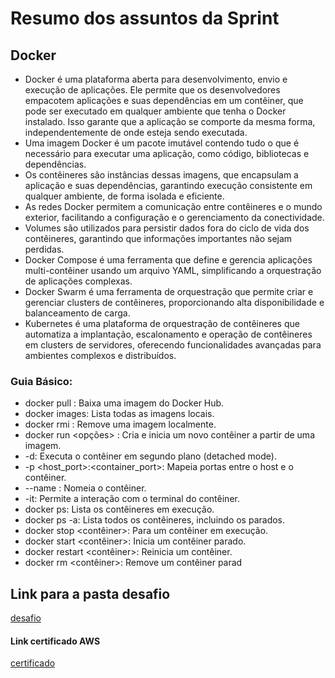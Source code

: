 # Resumo dos assuntos da Sprint
## Docker
* Docker é uma plataforma aberta para desenvolvimento, envio e execução de aplicações. Ele permite que os desenvolvedores empacotem aplicações e suas dependências em um contêiner, que pode ser executado em qualquer ambiente que tenha o Docker instalado. Isso garante que a aplicação se comporte da mesma forma, independentemente de onde esteja sendo executada.
* Uma imagem Docker é um pacote imutável contendo tudo o que é necessário para executar uma aplicação, como código, bibliotecas e dependências. 
* Os contêineres são instâncias dessas imagens, que encapsulam a aplicação e suas dependências, garantindo execução consistente em qualquer ambiente, de forma isolada e eficiente.
* As redes Docker permitem a comunicação entre contêineres e o mundo exterior, facilitando a configuração e o gerenciamento da conectividade.
* Volumes são utilizados para persistir dados fora do ciclo de vida dos contêineres, garantindo que informações importantes não sejam perdidas.
* Docker Compose é uma ferramenta que define e gerencia aplicações multi-contêiner usando um arquivo YAML, simplificando a orquestração de aplicações complexas.
* Docker Swarm é uma ferramenta de orquestração que permite criar e gerenciar clusters de contêineres, proporcionando alta disponibilidade e balanceamento de carga.
* Kubernetes é uma plataforma de orquestração de contêineres que automatiza a implantação, escalonamento e operação de contêineres em clusters de servidores, oferecendo funcionalidades avançadas para ambientes complexos e distribuídos. 

### Guia Básico:
* docker pull <imagem>: Baixa uma imagem do Docker Hub.
* docker images: Lista todas as imagens locais.
* docker rmi <imagem>: Remove uma imagem localmente.
* docker run <opções> <imagem>: Cria e inicia um novo contêiner a partir de uma imagem.
* -d: Executa o contêiner em segundo plano (detached mode).
* -p <host_port>:<container_port>: Mapeia portas entre o host e o contêiner.
* --name <nome>: Nomeia o contêiner.
* -it: Permite a interação com o terminal do contêiner.
* docker ps: Lista os contêineres em execução.
* docker ps -a: Lista todos os contêineres, incluindo os parados.
* docker stop <contêiner>: Para um contêiner em execução.
* docker start <contêiner>: Inicia um contêiner parado.
* docker restart <contêiner>: Reinicia um contêiner.
* docker rm <contêiner>: Remove um contêiner parad


## Link para a pasta desafio
[desafio](https://github.com/grazysb/Programa_de_Bolsas_Compass-UOL/blob/954e5fb5fcfc893be0cb151d43cdde9beb24ea05/desafio_s4.md)

#### Link certificado AWS
[certificado](https://github.com/grazysb/Programa_de_Bolsas_Compass-UOL/blob/47e6199dce93ba857c775202903b04d9fd8effaa/Certificado%203%20AWS.pdf)
